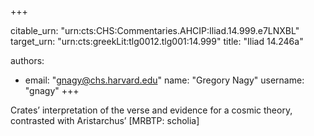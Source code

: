 +++


citable_urn: "urn:cts:CHS:Commentaries.AHCIP:Iliad.14.999.e7LNXBL"
target_urn: "urn:cts:greekLit:tlg0012.tlg001:14.999"
title: "Iliad 14.246a"

authors:
- email: "gnagy@chs.harvard.edu"
  name: "Gregory Nagy"
  username: "gnagy"
+++

<p>Crates’ interpretation of the verse and evidence for a cosmic theory, contrasted with Aristarchus’ [MRBTP: scholia]</p>